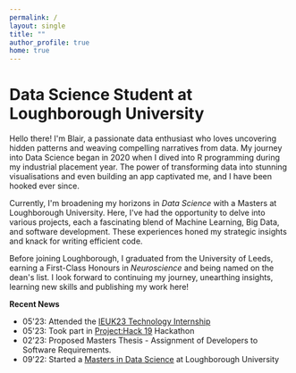 ```yaml
---
permalink: /
layout: single
title: ""
author_profile: true
home: true
---
```



# Data Science Student at Loughborough University

Hello there! I'm Blair, a passionate data enthusiast who loves uncovering hidden patterns and weaving compelling narratives from data. My journey into Data Science began in 2020 when I dived into R programming during my industrial placement year. The power of transforming data into stunning visualisations and even building an app captivated me, and I have been hooked ever since.

Currently, I'm broadening my horizons in _Data Science_ with a Masters at Loughborough University. Here, I've had the opportunity to delve into various projects, each a fascinating blend of Machine Learning, Big Data, and software development. These experiences honed my strategic insights and knack for writing efficient code.

Before joining Loughborough, I graduated from the University of Leeds, earning a First-Class Honours in _Neuroscience_ and being named on the dean's list. I look forward to continuing my journey, unearthing insights, learning new skills and publishing my work here! 


**Recent News**


- 05'23: Attended the [IEUK23 Technology Internship](https://www.brightnetwork.co.uk/internship-experience-uk/ieuk-2023-technology)
- 05'23: Took part in [Project:Hack 19](https://www.apm.org.uk/event/projecthack-19/) Hackathon
- 02'23: Proposed Masters Thesis - Assignment of Developers to Software Requirements.
- 09'22: Started a [Masters in Data Science](https://www.lboro.ac.uk/study/postgraduate/masters-degrees/a-z/data-science/?utm_source=google&utm_medium=cpc&utm_campaign=ec_pg_data_science&utm_content=data_science_subject_ads&gad=1&gclid=Cj0KCQjwjryjBhD0ARIsAMLvnF_C_yk_9Mjy07UULHbHRINTLC3-CSpp22Lfj66kAWzuwJVaRtTLwlEaAt_GEALw_wcB) at Loughborough University
